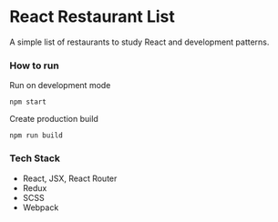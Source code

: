 # React Restaurant List

A simple list of restaurants to study React and development patterns.

### How to run

Run on development mode

`npm start`

Create production build

`npm run build`

### Tech Stack
* React, JSX, React Router
* Redux
* SCSS
* Webpack
